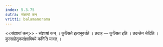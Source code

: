 ```yaml
---
index: 5.3.75
sutra: संज्ञायां कन्
vritti: balamanorama
---
```


<<संज्ञायां कन्>> - संज्ञायां कन् । कुत्सिते इत्यनुवर्तते । तदाह — कुत्सित इति । तदन्तेन चेदिति । कुत्साहेतुकसंज्ञाविषये कनिति यावत् । 